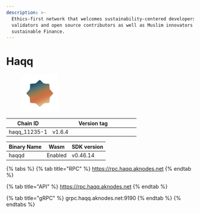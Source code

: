 ```yaml
---
description: >-
  Ethics-first network that welcomes sustainability-centered developers,
  validators and open source contributors as well as Muslim innovators in
  sustainable Finance.
---
```


# Haqq

<figure><img src="../../.gitbook/assets/za-removebg-preview.png" alt="" width="100"><figcaption></figcaption></figure>

<table><thead><tr><th>Chain ID</th><th width="218.33333333333331">Version tag</th></tr></thead><tbody><tr><td>haqq_11235-1</td><td>v1.6.4</td></tr></tbody></table>



| Binary Name | Wasm    | SDK version |
| ----------- | ------- | ----------- |
| haqqd       | Enabled | v0.46.14    |

{% tabs %}
{% tab title="RPC" %}
https://rpc.haqq.aknodes.net
{% endtab %}

{% tab title="API" %}
https://rpc.haqq.aknodes.net
{% endtab %}

{% tab title="gRPC" %}
grpc.haqq.aknodes.net:9190
{% endtab %}
{% endtabs %}
